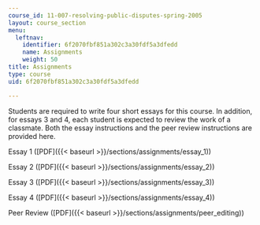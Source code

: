 ```yaml
---
course_id: 11-007-resolving-public-disputes-spring-2005
layout: course_section
menu:
  leftnav:
    identifier: 6f2070fbf851a302c3a30fdf5a3dfedd
    name: Assignments
    weight: 50
title: Assignments
type: course
uid: 6f2070fbf851a302c3a30fdf5a3dfedd

---
```


Students are required to write four short essays for this course. In addition, for essays 3 and 4, each student is expected to review the work of a classmate. Both the essay instructions and the peer review instructions are provided here.

Essay 1 ([PDF]({{< baseurl >}}/sections/assignments/essay_1))

Essay 2 ([PDF]({{< baseurl >}}/sections/assignments/essay_2))

Essay 3 ([PDF]({{< baseurl >}}/sections/assignments/essay_3))

Essay 4 ([PDF]({{< baseurl >}}/sections/assignments/essay_4))

Peer Review ([PDF]({{< baseurl >}}/sections/assignments/peer_editing))